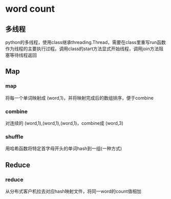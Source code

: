 # word count

## 多线程
python的多线程，使用class继承threading.Thread，需要在class里重写run函数作为线程的主要执行过程。调用class的start方法显式开始线程，调用join方法阻塞等待线程返回

## Map
### map
将每一个单词映射成 (word,1)，并将映射完成后的数组排序，便于combine

### combine
对连续的 (word,1),(word,1),(word,1)，combine成 (word,3)

### shuffle
用哈希函数将特定首字母开头的单词hash到一组(一种方式)

## Reduce
### reduce
从分布式客户机拉去对应hash映射文件，将同一word的count值相加
